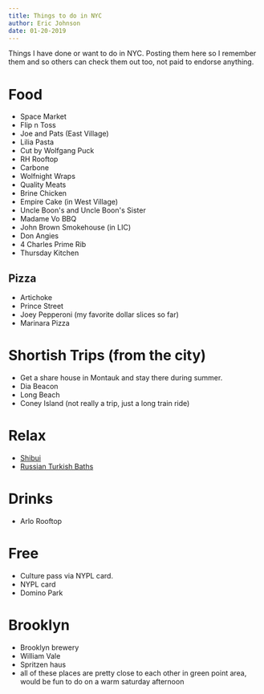 ```yaml
---
title: Things to do in NYC
author: Eric Johnson
date: 01-20-2019
---
```


Things I have done or want to do in NYC. Posting them here so I remember them and so others can check them out too, not paid to endorse anything.

# Food

- Space Market
- Flip n Toss
- Joe and Pats (East Village)
- Lilia Pasta
- Cut by Wolfgang Puck
- RH Rooftop
- Carbone
- Wolfnight Wraps 
- Quality Meats
- Brine Chicken
- Empire Cake (in West Village)
- Uncle Boon's and Uncle Boon's Sister
- Madame Vo BBQ
- John Brown Smokehouse (in LIC)
- Don Angies
- 4 Charles Prime Rib
- Thursday Kitchen

## Pizza

- Artichoke
- Prince Street
- Joey Pepperoni (my favorite dollar slices so far)
- Marinara Pizza

# Shortish Trips (from the city)

- Get a share house in Montauk and stay there during summer.
- Dia Beacon 
- Long Beach 
- Coney Island (not really a trip, just a long train ride)

# Relax

- [Shibui](https://www.thegreenwichhotel.com/shibui-spa/)
- [Russian Turkish Baths](http://www.russianturkishbaths.com/baths)

# Drinks 

- Arlo Rooftop

# Free

- Culture pass via NYPL card.
- NYPL card 
- Domino Park

# Brooklyn

- Brooklyn brewery
- William Vale
- Spritzen haus
- all of these places are pretty close to each other in green point area, would be fun to do on a warm saturday afternoon

